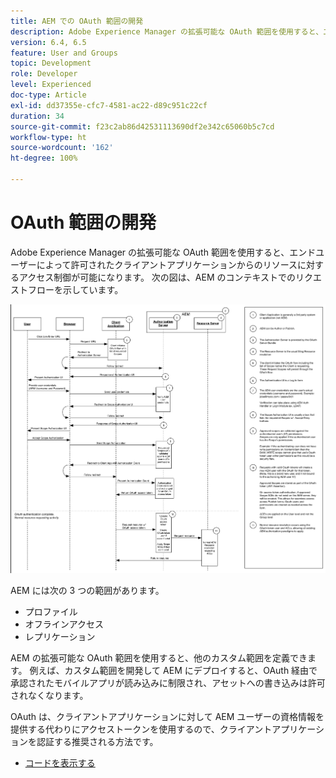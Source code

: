 ```yaml
---
title: AEM での OAuth 範囲の開発
description: Adobe Experience Manager の拡張可能な OAuth 範囲を使用すると、エンドユーザーによって許可されたクライアントアプリケーションからのリソースに対するアクセス制御が可能になります。 次の図は、AEM のコンテキストでのリクエストフローを示しています。
version: 6.4, 6.5
feature: User and Groups
topic: Development
role: Developer
level: Experienced
doc-type: Article
exl-id: dd37355e-cfc7-4581-ac22-d89c951c22cf
duration: 34
source-git-commit: f23c2ab86d42531113690df2e342c65060b5c7cd
workflow-type: ht
source-wordcount: '162'
ht-degree: 100%

---
```


# OAuth 範囲の開発

Adobe Experience Manager の拡張可能な OAuth 範囲を使用すると、エンドユーザーによって許可されたクライアントアプリケーションからのリソースに対するアクセス制御が可能になります。 次の図は、AEM のコンテキストでのリクエストフローを示しています。

![OAuth 範囲フロー](./assets/oauth-code-sample-develop/oauth-scopes-flow.png)

AEM には次の 3 つの範囲があります。

* プロファイル
* オフラインアクセス
* レプリケーション

AEM の拡張可能な OAuth 範囲を使用すると、他のカスタム範囲を定義できます。 例えば、カスタム範囲を開発して AEM にデプロイすると、OAuth 経由で承認されたモバイルアプリが読み込みに制限され、アセットへの書き込みは許可されなくなります。

OAuth は、クライアントアプリケーションに対して AEM ユーザーの資格情報を提供する代わりにアクセストークンを使用するので、クライアントアプリケーションを認証する推奨される方法です。

* [コードを表示する](https://github.com/Adobe-Consulting-Services/acs-aem-samples/blob/legacy/bundle/src/main/java/com/adobe/acs/samples/authentication/oauth/impl/SampleScopeWithPrivileges.java)

